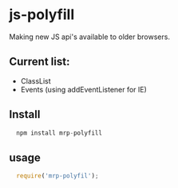 # js-polyfill

Making new JS api's available to older browsers.

## Current list:

* ClassList
* Events (using addEventListener for IE)

## Install

``` javascript
  npm install mrp-polyfill

```

## usage
``` javascript
  require('mrp-polyfil');
```
